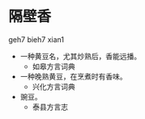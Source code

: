 





# 隔壁香
geh7 bieh7 xian1
+ 一种黄豆名，尤其炒熟后，香能远播。
  * 如皋方言词典
+ 一种晚熟黄豆，在烹煮时有香味。
  * 兴化方言词典
+ 豌豆。
  * 泰县方言志
